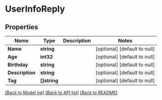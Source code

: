 # UserInfoReply

## Properties
Name | Type | Description | Notes
------------ | ------------- | ------------- | -------------
**Name** | **string** |  | [optional] [default to null]
**Age** | **int32** |  | [optional] [default to null]
**Birthday** | **string** |  | [optional] [default to null]
**Description** | **string** |  | [optional] [default to null]
**Tag** | **[]string** |  | [optional] [default to null]

[[Back to Model list]](../README.md#documentation-for-models) [[Back to API list]](../README.md#documentation-for-api-endpoints) [[Back to README]](../README.md)


